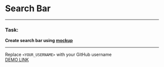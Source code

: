 # Search Bar

<hr>

### Task:
**Create search bar using [mockup](https://www.figma.com/file/Nb0Xn6u4ouZIcGD0KghM7O/Search-Bar)**

<hr>

Replace `<YOUR_USERNAME>` with your GitHub username <br/>
[DEMO LINK](https://<YOUR_USERNAME>.github.io/layout_search-bar/)
